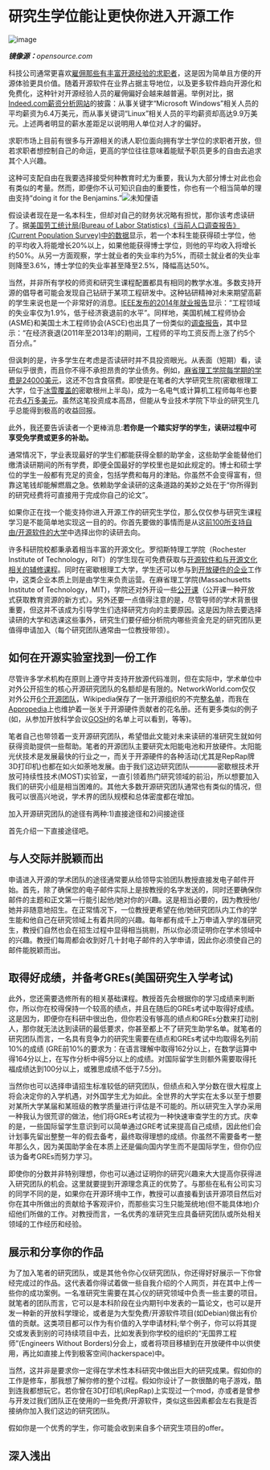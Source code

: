 # 研究生学位能让更快你进入开源工作

![image](https://opensource.com/sites/default/files/styles/image-full-size/public/lead-images/rh_003784_02_os.comcareers_os_rh2x.png?itok=jbRfXinl)

***镜像源：***_opensource.com_

科技公司通常更喜欢[雇佣那些有丰富开源经验的求职者](http://www.wired.com/2014/07/openhatch/)，这是因为简单且方便的开源体验更具价值。随着开源软件在业界占据主导地位，以及更多软件趋向开源化和免费化，这种针对开源经验人员的雇佣偏好会越来越普遍。举例对比，据[Indeed.com薪资分析网站](http://www.indeed.com/salary?q1=linux&q2=microsoft+windows)的披露：从事关键字“Microsoft Windows”相关人员的平均薪资为6.4万美元，而从事关键词“Linux”相关人员的平均薪资却高达9.9万美元。上述两者明显的薪水差距足以说明用人单位对人才的偏好。

求职市场上目前有很多与开源相关的诱人职位面向拥有学士学位的求职者开放，但若求职者想控制自己的命运，更高的学位往往意味着能赋予职员更多的自由去追求其个人兴趣。

这种可支配自由在我要选择接受何种教育时尤为重要，我认为大部分博士对此也会有类似的考量。然而，即便你不认可知识自由的重要性，你也有一个相当简单的理由支持“doing it for the Benjamins.”![未知俚语]()

假设读者现在是一名本科生，但却对自己的财务状况略有担忧，那你该考虑读研了。据[美国劳工统计局(Bureau of Labor Statistics)《当前人口调查报告》(Current Population Survey)中的数据](http://www.appropedia.org/MOST_application_process#Undergraduates)显示，若一个本科生能获得硕士学位，他的平均收入将能增长20%以上，如果他能获得博士学位，则他的平均收入将增长约50%。从另一方面观察，学士就业者的失业率约为5%，而硕士就业者的失业率则降至3.6%，博士学位的失业率甚至降至2.5%，降幅高达50%。

当然，并非所有学校的师资和研究生课程配置都具有相同的教学水准。多数支持开源的倡导者可能会发现自己钻研于某项工程研发中。这种钻研精神对未来期望高薪的学生来说也是一个非常好的消息。[IEEE发布的2014年就业报告](http://spectrum.ieee.org/at-work/tech-careers/where-the-jobs-are-2014)显示：“工程领域的失业率仅为1.9%，低于经济衰退前的水平”。同样地，美国机械工程师协会(ASME)和美国土木工程师协会(ASCE)也出具了一份类似的[调查报告](https://www.asme.org/career-education/articles/early-career-engineers/engineering-salaries-on-the-rise)，其中显示：“在经济衰退(2011年至2013年)的期间，工程师的平均工资反而上涨了约5个百分点。”

但讽刺的是，许多学生在考虑是否读研时并不具投资眼光。从表面（短期）看，读研似乎很贵，而且你不得不承担昂贵的学业债务。例如，[麻省理工学院每学期的学费是24000美元](http://web.mit.edu/registrar/reg/costs/)，这还不包含食宿费。即使是在笔者的大学研究生院(密歇根理工大学，位于[冰雪覆盖的](http://www.mtu.edu/alumni/favorites/snowfall/)密歇根州上半岛)，成为一名电气或计算机工程师每年也要花去[4万多美元](http://www.mtu.edu/gradschool/admissions/financial/cost/)。虽然这笔投资成本高昂，但能从专业技术学院下毕业的研究生几乎总能得到极高的收益回报。

此外，我还要告诉读者一个更棒消息:**若你是一个踏实好学的学生，读研过程中可享受免学费或更多的补助。**

通常情况下，学业表现最好的学生们都能获得全额的助学金，这些助学金能替他们缴清读研期间的所有学费，即便全国最好的学校里也是如此规定的。博士和硕士学位的学生一般都有充足的资金，包括学费和每月的津贴。你虽然不会变得富有，但靠这笔钱却能解燃眉之急。依赖助学金读研的这条道路的美妙之处在于“你所得到的研究经费将可直接用于完成你自己的论文”。

如果你正在找一个能支持你进入开源工作的研究生学位，那么仅仅参与研究生课程学习是不能简单地实现这一目的的。你首先要做的事情而是从这[前100所支持自由/开源软件的大学](http://www.portalprogramas.com/en/how-to/best-american-universities-open-source-2014.html)中选择出你的读研去向。

许多科研院校都秉承着相当丰富的开源文化。罗彻斯特理工学院（Rochester Institute of Technology，RIT）的学生现在可免费获取与[开源软件和与开源文化相关的辅修课程](http://www.rit.edu/news/story.php?id=50590)。同时在密歇根理工大学，学生还可以参与到[开放硬件的企业](http://www.mtu.edu/enterprise/teams/)工作中，这类企业本质上则是由学生来负责运营。在麻省理工学院(Massachusetts Institute of Technology，MIT)，学院还对外开设一些[公开课](http://www.mtu.edu/enterprise/teams/)（公开课一种开放式获取教育资源的新方式）。另外还要一点值得注意的是，尽管导师的学术背景很重要，但这并不该成为引导学生们选择研究方向的主要原因。这是因为除去要选择读研的大学和选课这些事外，研究生们要仔细分析院内哪些资金充足的研究团队更值得申请加入（每个研究团队通常由一位教授带领）。

## 如何在开源实验室找到一份工作

尽管许多学术机构在原则上遵守并支持开放源代码准则，但在实际中，学术单位中对外公开招生的核心开源研究团队的名额却是有限的。NetworkWorld.com仅仅对外公开[6个开源团队](http://www.networkworld.com/article/3062660/open-source-tools/6-colleges-turning-out-open-source-talent.html)，Wikipedia保存了一张开源组织的不完整[名单](https://en.wikipedia.org/wiki/Open_Source_Lab)，而我在[Appropedia](http://www.appropedia.org/Open-source_Lab#Examples)上也维护着一张关于开源硬件贡献者的花名册。还有更多类似的例子(如，从参加开放科学会议[GOSH](http://openhardware.science/)的名单上可以看到，等等)。

笔者自己也带领着一支开源研究团队，希望借此文能对未来读研的准研究生就如何获得资助提供一些帮助。笔者的开源团队主要研究太阳能电池和开放硬件。太阳能光伏技术是发展最快的行业之一，而关于开源硬件的各种活动(尤其是RepRap牌3D打印机)也都在如火如荼地发展。由于我们这边研究团队————密歇根技术开放可持续性技术(MOST)实验室，一直引领着热门研究领域的前沿，所以想要加入我们的研究小组是相当困难的。其他大多数开源研究团队通常也有类似的情况，但我可以很高兴地说，学术界的团队规模和总体密度都在增加。

加入开源研究团队的途径有两种:1)直接途径和2)间接途径

首先介绍一下直接途径吧。

## 与人交际并脱颖而出

申请进入开源的学术团队的途径通常要从给领导实验团队教授直接发电子邮件开始。首先，除了确保您的电子邮件实际上是按教授的名字发送的，同时还要确保你邮件的主题和正文第一行能引起他/她对你的兴趣。这是相当必要的，因为教授他/她并非随意地招生。在正常情况下，一位教授更希望在他/她研究团队内工作的学生能和他自己在研究领域上有着共同的兴趣。每年都有成千上万申请入学的准研究生，教授们自然也会在招生过程中显得相当挑剔，所以你必须证明你在学术领域中的兴趣。教授们每周都会收到好几十封电子邮件的入学申请，因此你必须使自己的邮件能脱颖而出。

## 取得好成绩，并备考GREs(美国研究生入学考试)

此外，您还需要选修所有的相关基础课程。教授首先会根据你的学习成绩来判断你，所以你在校得保持一个较高的绩点，并且在随后的GREs考试中取得好成绩。这是因为，即便你在科研中很出色，但你若没有够高的绩点和GREs分数来打动别人，那你就无法达到读研的最低要求，你甚至都上不了研究生助学名单。就笔者的研究团队而言，一名具有竞争力的研究生需要在绩点和GREs考试中均取得名列前10%的成绩 (GRE前10%的要求为：在语言理解中取得162分以上，在数学运算中得164分以上，在写作分析中得5分以上的成绩。对国际留学生则额外需要取得托福成绩达到100分以上，或雅思成绩不低于7.5分)。

当然你也可以选择申请招生标准较低的研究团队，但绩点和入学分数在很大程度上将会决定你的入学机遇，对外国学生尤为如此。全世界的大学实在太多以至于想要对某所大学某届和某班级的教学质量进行评估是不可能的。所以研究生入学办采用一种我认为很荒谬的做法，他们将GREs考试视为一种快速审查学生的方式。庆幸的是，一些国际留学生意识到可以简单通过GRE考试来提高自己成绩，因此他们会计划事先留出整整一年的假去备考，最终取得理想的成绩。你虽然不需要备考一整年那么久，因为美国助学金在本质上还是偏向国内学生而不是国际学生，但你仍应该为备考GREs而努力学习。

即使你的分数并非特别理想，你也可以通过证明你的研究兴趣来大大提高你获得进入研究团队的机会。这里就要提到开源理念真正的优势了。与那些在私有公司实习的同学不同的是，如果你在开源环境中工作，教授可以直接看到该开源项目然后对你在其中所做出的贡献给予客观评价，而那些实习生只能笼统地(但不能具体地)介绍他们所做的工作。对教授而言，一名优秀的准研究生应具备研究团队或所处相关领域的工作经历和经验。

## 展示和分享你的作品

为了加入笔者的研究团队，或是其他令你心仪研究团队，你还得好好展示一下你曾经完成过的作品。这代表着你得试着做一些自我介绍的个人网页，并在其中上传一些你的成功案例。一名准研究生需要在其心仪的研究领域中负责一些主要的项目。就笔者的团队而言，它可以是本科阶段在业内期刊中发表的一篇论文，也可以是开发一种新的开放科学理论，或者是为大型免费/开源软件项目(如Debian)做出有价值的贡献。这类项目都可以作为有价值的入学申请材料;举个例子，你可以将其提交或发表到别的可持续项目中去，比如发表到你学校的组织的“无国界工程师”(Engineers Without Borders)分会上，或者将项目移植到在开放硬件中以供使用，再比如直接上传到极客空间(hackerspace)中。

当然，这并非是要求你一定得在学术性本科研究中做出巨大的研究成果。假如你的工作是修车，那我想了解你修的整个过程。假如你设计了一款很酷的电子游戏，酷到连我都想玩它。若你曾在3D打印机(RepRap)上实现过一个mod，亦或者是曾参与开发过我们团队正在使用的一些免费/开源软件，类似这些因素都会左右我是否接纳你加入我们这边的研究团队。

假如你是一个优秀的学生，你可能会收到来自多个研究生项目的offer。

## 深入浅出
